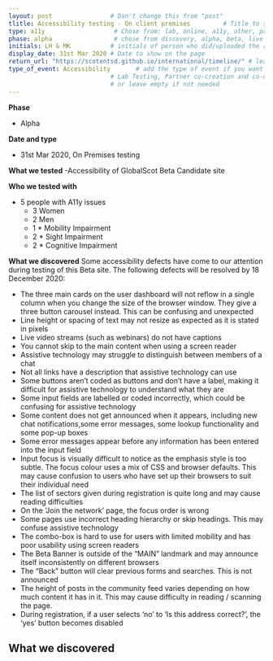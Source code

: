 ```yaml
---
layout: post                # Don't change this from "post"
tlitle: Accessibility testing - On client premises         # Title to show on the page
type: a11y                   # Chose from: lab, online, a11y, other, partner
phase: alpha                 # chose from discovery, alpha, beta, live
initials: LH & MK           # initials of person who did/uploaded the research
display_date: 31st Mar 2020 # Date to show on the page
return_url: "https://scotentsd.github.io/international/timeline/" # leave like this - don't change it
type_of_event: Accessibility       # add the type of event if you want it displayed added to the heading when the post is clicked on
                            # Lab Testing, Partner co-creation and co-design, Accessibility, Online research and testing, Events, F2F and testing
                            # or leave empty if not needed
---
```


**Phase**
- Alpha

**Date and type**
- 31st Mar 2020,  On Premises testing

**What we tested**
-Accessibility of GlobalScot Beta Candidate site


**Who we tested with**
- 5 people with A11y issues
  - 3 Women
  - 2 Men
  - 1 * Mobility Impairment
  - 2 * Sight Impairment
  - 2 * Cognitive Impairment

**What we discovered**
Some accessibility defects have come to our attention during testing of this Beta site. The following defects will be resolved by 18 December 2020:

- The three main cards on the user dashboard will not reflow in a single column when you change the size of the browser window. They give a three button carousel instead. This can be confusing and unexpected
- Line height or spacing of text may not resize as expected as it is stated in pixels
- Live video streams (such as webinars) do not have captions
- You cannot skip to the main content when using a screen reader
- Assistive technology may struggle to distinguish between members of a chat
- Not all links have a description that assistive technology can use
- Some buttons aren’t coded as buttons and don’t have a label, making it difficult for assistive technology to understand what they are
- Some input fields are labelled or coded incorrectly, which could be confusing for assistive technology
- Some content does not get announced when it appears, including new chat notifications,some error messages, some lookup functionality and some pop-up boxes
- Some error messages appear before any information has been entered into the input field
- Input focus is visually difficult to notice as the emphasis style is too subtle. The focus colour uses a mix of CSS and browser defaults. This may cause confusion to users who have set up their browsers to suit their individual need
- The list of sectors given during registration is quite long and may cause reading difficulties
- On the ‘Join the network’ page, the focus order is wrong
- Some pages use incorrect heading hierarchy or skip headings. This may confuse assistive technology
- The combo-box is hard to use for users with limited mobility and has poor usability using screen readers
- The Beta Banner is outside of the “MAIN” landmark and may announce itself inconsistently on different browsers
- The “Back” button will clear previous forms and searches. This is not announced
- The height of posts in the community feed varies depending on how much content it has in it. This may cause difficulty in reading / scanning the page.
- During registration, if a user selects ‘no’ to ‘Is this address correct?’, the ‘yes’ button becomes disabled




**What we discovered**
-
